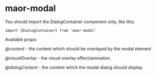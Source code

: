 # maor-modal

You should import the DialogContainer component only, like this:
```
import {DialogContainer} from 'maor-modal' 
```
Available props:

*@content* - the content which should be overlayed by the modal element

*@visualOverlay* - the visual overlay effect/animation

*@dialogContent* - the content which the modal dialog should display
